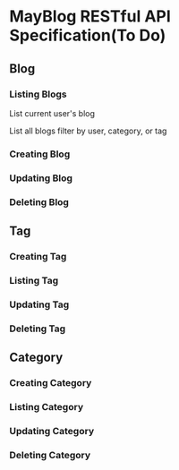 MayBlog RESTful API Specification(To Do)
=========================================

## Blog

### Listing Blogs

List current user's blog

List all blogs
filter by user, category, or tag

### Creating Blog

### Updating Blog

### Deleting Blog

## Tag

### Creating Tag

### Listing Tag

### Updating Tag

### Deleting Tag


## Category

### Creating Category

### Listing Category

### Updating Category

### Deleting Category

